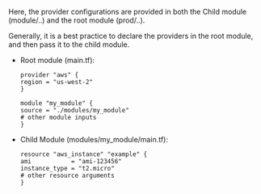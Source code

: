 Here, the provider configurations are provided in both the Child module (module/..) and the root module (prod/..).

Generally, it is a best practice to declare the providers in the root module, and then pass it to the child module.

- Root module (main.tf):

    ```hcl
    provider "aws" {
    region = "us-west-2"
    }

    module "my_module" {
    source = "./modules/my_module"
    # other module inputs
    }
    ```

- Child Module (modules/my_module/main.tf):

    ```hcl
    resource "aws_instance" "example" {
    ami           = "ami-123456"
    instance_type = "t2.micro"
    # other resource arguments
    }
    ```